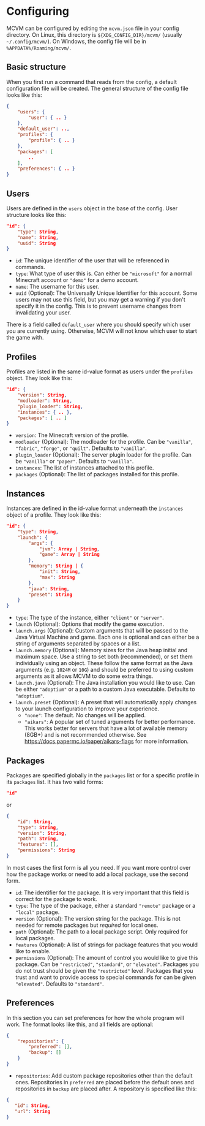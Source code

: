 # Configuring
MCVM can be configured by editing the `mcvm.json` file in your config directory. On Linux, this directory is `${XDG_CONFIG_DIR}/mcvm/` (usually `~/.config/mcvm/`). On Windows, the config file will be in `%APPDATA%/Roaming/mcvm/`.

## Basic structure
When you first run a command that reads from the config, a default configuration file will be created. The general structure of the config file looks like this:
```json
{
	"users": {
		"user": { .. }
	},
	"default_user": ..,
	"profiles": {
		"profile": { .. }
	},
	"packages": [
		..
	],
	"preferences": { .. }
}
```

## Users
Users are defined in the `users` object in the base of the config. User structure looks like this:
```json
"id": {
	"type": String,
	"name": String,
	"uuid": String
}
```

 * `id`: The unique identifier of the user that will be referenced in commands.
 * `type`: What type of user this is. Can either be `"microsoft"` for a normal Minecraft account or `"demo"` for a demo account.
 * `name`: The username for this user.
 * `uuid` (Optional): The Universally Unique Identifier for this account. Some users may not use this field, but you may get a warning if you don't specify it in the config. This is to prevent username changes from invalidating your user.

There is a field called `default_user` where you should specify which user you are currently using. Otherwise, MCVM will not know which user to start the game with.

## Profiles
Profiles are listed in the same id-value format as users under the `profiles` object. They look like this:
```json
"id": {
	"version": String,
	"modloader": String,
	"plugin_loader": String,
	"instances": { .. },
	"packages": [ .. ]
}
```

 * `version`: The Minecraft version of the profile.
 * `modloader` (Optional): The modloader for the profile. Can be `"vanilla"`, `"fabric"`, `"forge"`, or `"quilt"`. Defaults to `"vanilla"`.
 * `plugin_loader` (Optional): The server plugin loader for the profile. Can be `"vanilla"` or `"paper"`. Defaults to `"vanilla"`.
 * `instances`: The list of instances attached to this profile.
 * `packages` (Optional): The list of packages installed for this profile.

## Instances
Instances are defined in the id-value format underneath the `instances` object of a profile. They look like this:
```json
"id": {
	"type": String,
	"launch": {
		"args": {
			"jvm": Array | String,
			"game": Array | String
		},
		"memory": String | {
			"init": String,
			"max": String
		},
		"java": String,
		"preset": String
	}
}
```

 * `type`: The type of the instance, either `"client"` or `"server"`.
 * `launch` (Optional): Options that modify the game execution.
 * `launch.args` (Optional): Custom arguments that will be passed to the Java Virtual Machine and game. Each one is optional and can either be a string of arguments separated by spaces or a list.
 * `launch.memory` (Optional): Memory sizes for the Java heap initial and maximum space. Use a string to set both (recommended), or set them individually using an object. These follow the same format as the Java arguments (e.g. `1024M` or `10G`) and should be preferred to using custom arguments as it allows MCVM to do some extra things.
 * `launch.java` (Optional): The Java installation you would like to use. Can be either `"adoptium"` or a path to a custom Java executable. Defaults to `"adoptium"`.
 * `launch.preset` (Optional): A preset that will automatically apply changes to your launch configuration to improve your experience.
   * `"none"`: The default. No changes will be applied.
   * `"aikars"`: A popular set of tuned arguments for better performance. This works better for servers that have a lot of available memory (8GB+) and is not recommended otherwise. See https://docs.papermc.io/paper/aikars-flags for more information.

## Packages
Packages are specified globally in the `packages` list or for a specific profile in its `packages` list. It has two valid forms:
```json
"id"
```
or
```json
{
	"id": String,
	"type": String,
	"version": String,
	"path": String,
	"features": [],
	"permissions": String
}
```

In most cases the first form is all you need. If you want more control over how the package works or need to add a local package, use the second form.

 * `id`: The identifier for the package. It is very important that this field is correct for the package to work.
 * `type`: The type of the package, either a standard `"remote"` package or a `"local"` package.
 * `version` (Optional): The version string for the package. This is not needed for remote packages but *required* for local ones.
 * `path` (Optional): The path to a local package script. Only required for local packages.
 * `features` (Optional): A list of strings for package features that you would like to enable.
 * `permissions` (Optional): The amount of control you would like to give this package. Can be `"restricted"`, `"standard"`, or `"elevated"`. Packages you do not trust should be given the `"restricted"` level. Packages that you trust and want to provide access to special commands for can be given `"elevated"`. Defaults to `"standard"`.

## Preferences
In this section you can set preferences for how the whole program will work. The format looks like this, and all fields are optional:
```json
{
	"repositories": {
		"preferred": [],
		"backup": []
	}
}
```

 * `repositories`: Add custom package repositories other than the default ones. Repositories in `preferred` are placed before the default ones and repositories in `backup` are placed after. A repository is specified like this:
 ```json
 {
	"id": String,
	"url": String
 }
 ```
